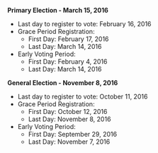 **Primary Election - March 15, 2016**  
- Last day to register to vote: February 16, 2016  
- Grace Period Registration:  
	- First Day: February 17, 2016  
    - Last Day: March 14, 2016  
- Early Voting Period:  
	- First Day: February 4, 2016  
    - Last Day: March 14, 2016  

**General Election - November 8, 2016**  
- Last day to register to vote: October 11, 2016  
- Grace Period Registration:  
	- First Day: October 12, 2016
    - Last Day: November 8, 2016
- Early Voting Period:  
	- First Day: September 29, 2016
    - Last Day: November 7, 2016  


